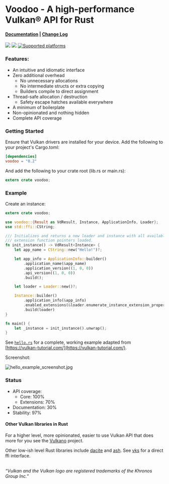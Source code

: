 Voodoo - A high-performance Vulkan® API for Rust
================================================

#### [Documentation](http://docs.rs/voodoo) | [Change Log](https://github.com/cogciprocate/voodoo/blob/master/RELEASES.md)

[![](http://meritbadge.herokuapp.com/voodoo)](https://crates.io/crates/voodoo) [![](https://docs.rs/voodoo/badge.svg)](https://docs.rs/voodoo)
[![Supported platforms](https://img.shields.io/badge/platform-windows%20%7C%20macos%20%7C%20linux%20%7C%20bsd-orange.svg)](https://en.wikipedia.org/wiki/Cross-platform)

### Features:

* An intuitive and idiomatic interface
* Zero additional overhead
  * No unnecessary allocations
  * No intermediate structs or extra copying
  * Builders compile to direct assignment
* Thread-safe allocation / destruction
  * Safety escape hatches available everywhere
* A minimum of boilerplate
* Non-opinionated and nothing hidden
* Complete API coverage

### Getting Started

Ensure that Vulkan drivers are installed for your device. Add the following to
your project's Cargo.toml:

```toml
[dependencies]
voodoo = "0.2"
```

And add the following to your crate root (lib.rs or main.rs):
```rust
extern crate voodoo;
```

### Example

Create an instance:

```rust
extern crate voodoo;

use voodoo::{Result as VdResult, Instance, ApplicationInfo, Loader};
use std::ffi::CString;

/// Initializes and returns a new loader and instance with all available
/// extension function pointers loaded.
fn init_instance() -> VdResult<Instance> {
    let app_name = CString::new("Hello!")?;

    let app_info = ApplicationInfo::builder()
        .application_name(&app_name)
        .application_version((1, 0, 0))
        .api_version((1, 0, 0))
        .build();

    let loader = Loader::new()?;

    Instance::builder()
        .application_info(&app_info)
        .enabled_extensions(&loader.enumerate_instance_extension_properties()?)
        .build(loader)
}

fn main() {
    let _instance = init_instance().unwrap();
}

```

See [`hello.rs`] for a complete, working example adapted from
[https://vulkan-tutorial.com/](https://vulkan-tutorial.com/).

Screenshot:

![hello_example_screenshot.jpg][hello_example_screenshot]

### Status

* API coverage:
  * Core: 100%
  * Extensions: 70%
* Documentation: 30%
* Stability: 97%

#### Other Vulkan libraries in Rust

For a higher level, more opinionated, easier to use Vulkan API that does more
for you see the [Vulkano] project.

Other low-ish level Rust libraries include [dacite] and [ash]. See [vks] for a
direct ffi interface.

[`hello.rs`]: https://github.com/cogciprocate/voodoo/blob/master/examples/hello.rs
[hello_example_screenshot]: https://github.com/cogciprocate/voodoo/blob/master/examples/hello_example_screenshot.jpg
[Vulkano]: https://github.com/vulkano-rs/vulkano
[dacite]: https://gitlab.com/dennis-hamester/dacite/tree/master/dacite
[vks]: https://gitlab.com/dennis-hamester/vks
[ash]: https://github.com/MaikKlein/ash

<br/>*“Vulkan and the Vulkan logo are registered trademarks of the Khronos Group Inc.”*